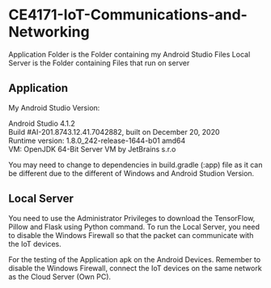 # CE4171-IoT-Communications-and-Networking
Application Folder is the Folder containing my Android Studio Files
Local Server is the Folder containing Files that run on server


## Application
My Android Studio Version:

Android Studio 4.1.2 <br>
Build #AI-201.8743.12.41.7042882, built on December 20, 2020 <br>
Runtime version: 1.8.0_242-release-1644-b01 amd64 <br>
VM: OpenJDK 64-Bit Server VM by JetBrains s.r.o

You may need to change to dependencies in build.gradle (:app) file as it can be different due to the different of Windows and Android Studion Version.


## Local Server
You need to use the Administrator Privileges to download the TensorFlow, Pillow and Flask using Python command.
To run the Local Server, you need to disable the Windows Firewall so that the packet can communicate with the IoT devices.

For the testing of the Application apk on the Android Devices.
Remember to disable the Windows Firewall, connect the IoT devices on the same network as the Cloud Server (Own PC).
